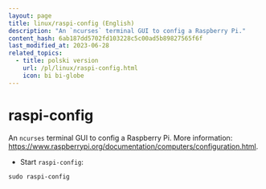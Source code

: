 ```yaml
---
layout: page
title: linux/raspi-config (English)
description: "An `ncurses` terminal GUI to config a Raspberry Pi."
content_hash: 6ab187dd5702fd103228c5c00ad5b89827565f6f
last_modified_at: 2023-06-28
related_topics:
  - title: polski version
    url: /pl/linux/raspi-config.html
    icon: bi bi-globe
---
```

# raspi-config

An `ncurses` terminal GUI to config a Raspberry Pi.
More information: <https://www.raspberrypi.org/documentation/computers/configuration.html>.

- Start `raspi-config`:

`sudo raspi-config`
